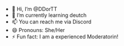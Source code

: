 - 👋 Hi, I’m @DDorTT
- 🌱 I’m currently learning deutch
- 📫 You can reach me via Discord
- 😄 Pronouns: She/Her
- ⚡ Fun fact: I am a experienced Moderatorin!

<!---
DDorTT/DDorTT is a ✨ special ✨ repository because its `README.md` (this file) appears on your GitHub profile.
You can click the Preview link to take a look at your changes.
--->
